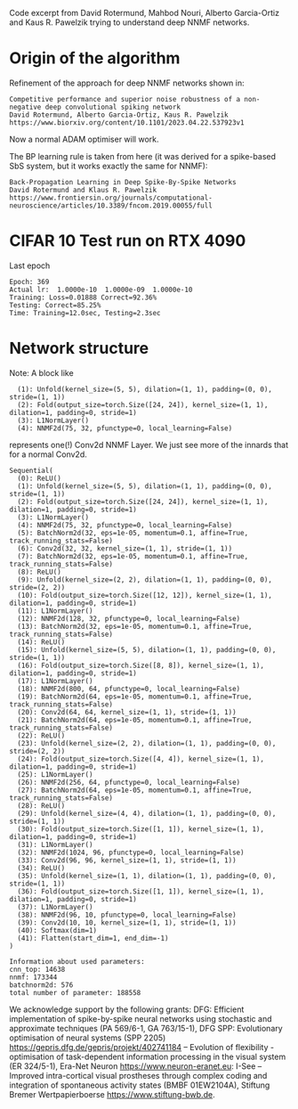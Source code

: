Code excerpt from David Rotermund, Mahbod Nouri, Alberto Garcia-Ortiz and Kaus R. Pawelzik trying to understand deep NNMF networks. 

# Origin of the algorithm

Refinement of the approach for deep NNMF networks shown in:

```
Competitive performance and superior noise robustness of a non-negative deep convolutional spiking network
David Rotermund, Alberto Garcia-Ortiz, Kaus R. Pawelzik
https://www.biorxiv.org/content/10.1101/2023.04.22.537923v1
```

Now a normal ADAM optimiser will work.  

The BP learning rule is taken from here (it was derived for a spike-based SbS system, but it works exactly the same for NNMF): 

```
Back-Propagation Learning in Deep Spike-By-Spike Networks
David Rotermund and Klaus R. Pawelzik
https://www.frontiersin.org/journals/computational-neuroscience/articles/10.3389/fncom.2019.00055/full
```
# CIFAR 10 Test run on RTX 4090

Last epoch

```
Epoch: 369
Actual lr:  1.0000e-10  1.0000e-09  1.0000e-10 
Training: Loss=0.01888 Correct=92.36%
Testing: Correct=85.25%
Time: Training=12.0sec, Testing=2.3sec
```


# Network structure

Note: A block like 

```
  (1): Unfold(kernel_size=(5, 5), dilation=(1, 1), padding=(0, 0), stride=(1, 1))
  (2): Fold(output_size=torch.Size([24, 24]), kernel_size=(1, 1), dilation=1, padding=0, stride=1)
  (3): L1NormLayer()
  (4): NNMF2d(75, 32, pfunctype=0, local_learning=False)
```
represents one(!) Conv2d NNMF Layer. We just see more of the innards that for a normal Conv2d.


```
Sequential(
  (0): ReLU()
  (1): Unfold(kernel_size=(5, 5), dilation=(1, 1), padding=(0, 0), stride=(1, 1))
  (2): Fold(output_size=torch.Size([24, 24]), kernel_size=(1, 1), dilation=1, padding=0, stride=1)
  (3): L1NormLayer()
  (4): NNMF2d(75, 32, pfunctype=0, local_learning=False)
  (5): BatchNorm2d(32, eps=1e-05, momentum=0.1, affine=True, track_running_stats=False)
  (6): Conv2d(32, 32, kernel_size=(1, 1), stride=(1, 1))
  (7): BatchNorm2d(32, eps=1e-05, momentum=0.1, affine=True, track_running_stats=False)
  (8): ReLU()
  (9): Unfold(kernel_size=(2, 2), dilation=(1, 1), padding=(0, 0), stride=(2, 2))
  (10): Fold(output_size=torch.Size([12, 12]), kernel_size=(1, 1), dilation=1, padding=0, stride=1)
  (11): L1NormLayer()
  (12): NNMF2d(128, 32, pfunctype=0, local_learning=False)
  (13): BatchNorm2d(32, eps=1e-05, momentum=0.1, affine=True, track_running_stats=False)
  (14): ReLU()
  (15): Unfold(kernel_size=(5, 5), dilation=(1, 1), padding=(0, 0), stride=(1, 1))
  (16): Fold(output_size=torch.Size([8, 8]), kernel_size=(1, 1), dilation=1, padding=0, stride=1)
  (17): L1NormLayer()
  (18): NNMF2d(800, 64, pfunctype=0, local_learning=False)
  (19): BatchNorm2d(64, eps=1e-05, momentum=0.1, affine=True, track_running_stats=False)
  (20): Conv2d(64, 64, kernel_size=(1, 1), stride=(1, 1))
  (21): BatchNorm2d(64, eps=1e-05, momentum=0.1, affine=True, track_running_stats=False)
  (22): ReLU()
  (23): Unfold(kernel_size=(2, 2), dilation=(1, 1), padding=(0, 0), stride=(2, 2))
  (24): Fold(output_size=torch.Size([4, 4]), kernel_size=(1, 1), dilation=1, padding=0, stride=1)
  (25): L1NormLayer()
  (26): NNMF2d(256, 64, pfunctype=0, local_learning=False)
  (27): BatchNorm2d(64, eps=1e-05, momentum=0.1, affine=True, track_running_stats=False)
  (28): ReLU()
  (29): Unfold(kernel_size=(4, 4), dilation=(1, 1), padding=(0, 0), stride=(1, 1))
  (30): Fold(output_size=torch.Size([1, 1]), kernel_size=(1, 1), dilation=1, padding=0, stride=1)
  (31): L1NormLayer()
  (32): NNMF2d(1024, 96, pfunctype=0, local_learning=False)
  (33): Conv2d(96, 96, kernel_size=(1, 1), stride=(1, 1))
  (34): ReLU()
  (35): Unfold(kernel_size=(1, 1), dilation=(1, 1), padding=(0, 0), stride=(1, 1))
  (36): Fold(output_size=torch.Size([1, 1]), kernel_size=(1, 1), dilation=1, padding=0, stride=1)
  (37): L1NormLayer()
  (38): NNMF2d(96, 10, pfunctype=0, local_learning=False)
  (39): Conv2d(10, 10, kernel_size=(1, 1), stride=(1, 1))
  (40): Softmax(dim=1)
  (41): Flatten(start_dim=1, end_dim=-1)
)

Information about used parameters:
cnn_top: 14638
nnmf: 173344
batchnorm2d: 576
total number of parameter: 188558
```

We acknowledge support by the following grants: DFG: Efficient implementation of spike-by-spike neural networks using stochastic and approximate techniques (PA 569/6-1, GA 763/15-1), DFG SPP: Evolutionary optimisation of neural systems (SPP 2205) https://gepris.dfg.de/gepris/projekt/402741184 – Evolution of flexibility - optimisation of task-dependent information processing in the visual system (ER 324/5-1), Era-Net Neuron https://www.neuron-eranet.eu: I-See – Improved intra-cortical visual prostheses through complex coding and integration of spontaneous activity states (BMBF 01EW2104A), Stiftung Bremer Wertpapierboerse https://www.stiftung-bwb.de. 
